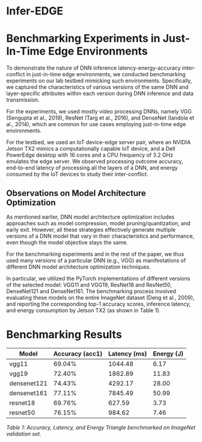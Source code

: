 # Infer-EDGE

# Benchmarking Experiments in Just-In-Time Edge Environments

To demonstrate the nature of DNN inference latency-energy-accuracy inter-conflict in just-in-time edge environments, we conducted benchmarking experiments on our lab testbed mimicking such environments. Specifically, we captured the characteristics of various versions of the same DNN and layer-specific attributes within each version during DNN inference and data transmission.

For the experiments, we used mostly video processing DNNs, namely VGG (Sengupta et al., 2019), ResNet (Targ et al., 2016), and DenseNet (Iandola et al., 2014), which are common for use cases employing just-in-time edge environments. 

For the testbed, we used an IoT device-edge server pair, where an NVIDIA Jetson TX2 mimics a computationally capable IoT device, and a Dell PowerEdge desktop with 16 cores and a CPU frequency of 3.2 GHz emulates the edge server. We observed processing outcome accuracy, end-to-end latency of processing all the layers of a DNN, and energy consumed by the IoT devices to study their inter-conflict.

## Observations on Model Architecture Optimization

As mentioned earlier, DNN model architecture optimization includes approaches such as model compression, model pruning/quantization, and early exit. However, all these strategies effectively generate multiple versions of a DNN model that vary in their characteristics and performance, even though the model objective stays the same. 

For the benchmarking experiments and in the rest of the paper, we thus used many versions of a particular DNN (e.g., VGG) as manifestations of different DNN model architecture optimization techniques.

In particular, we utilized the PyTorch implementations of different versions of the selected model: VGG11 and VGG19, ResNet18 and ResNet50, DenseNet121 and DenseNet161. The benchmarking process involved evaluating these models on the entire ImageNet dataset (Deng et al., 2009), and reporting the corresponding top-1 accuracy scores, inference latency, and energy consumption by Jetson TX2 (as shown in Table 1).

# Benchmarking Results

| Model       | Accuracy (acc1) | Latency (ms) | Energy (J) |
|-------------|------------------|--------------|------------|
| vgg11       | 69.04%           | 1044.48      | 6.17       |
| vgg19       | 72.40%           | 1862.89      | 11.83      |
| densenet121 | 74.43%           | 4292.17      | 28.00      |
| densenet161 | 77.11%           | 7845.49      | 50.99      |
| resnet18    | 69.76%           | 627.59       | 3.73       |
| resnet50    | 76.15%           | 984.62       | 7.46       |

*Table 1: Accuracy, Latency, and Energy Triangle benchmarked on ImageNet validation set.*
